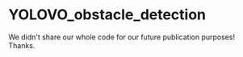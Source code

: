 # YOLOVO_obstacle_detection
We didn't share our whole code for our future publication purposes!
Thanks.
